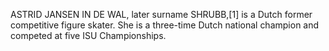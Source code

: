 ASTRID JANSEN IN DE WAL, later surname SHRUBB,[1] is a Dutch former competitive figure skater. She is a three-time Dutch national champion and competed at five ISU Championships.
